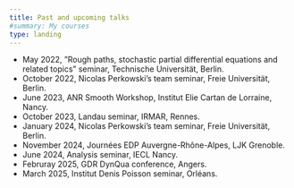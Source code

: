 ```yaml
---
title: Past and upcoming talks
#summary: My courses
type: landing
---
```


- May 2022, ”Rough paths, stochastic partial differential equations and related topics” seminar, Technische Universität, Berlin.
- October 2022, Nicolas Perkowski’s team seminar, Freie Universität, Berlin.
- June 2023, ANR Smooth Workshop, Institut Elie Cartan de Lorraine, Nancy.
- October 2023, Landau seminar, IRMAR, Rennes.
- January 2024, Nicolas Perkowski’s team seminar, Freie Universität, Berlin.
- November 2024, Journées EDP Auvergne-Rhône-Alpes, LJK Grenoble.
- June 2024, Analysis seminar, IECL Nancy.
- Februray 2025, GDR DynQua conference, Angers.
- March 2025, Institut Denis Poisson seminar, Orléans.